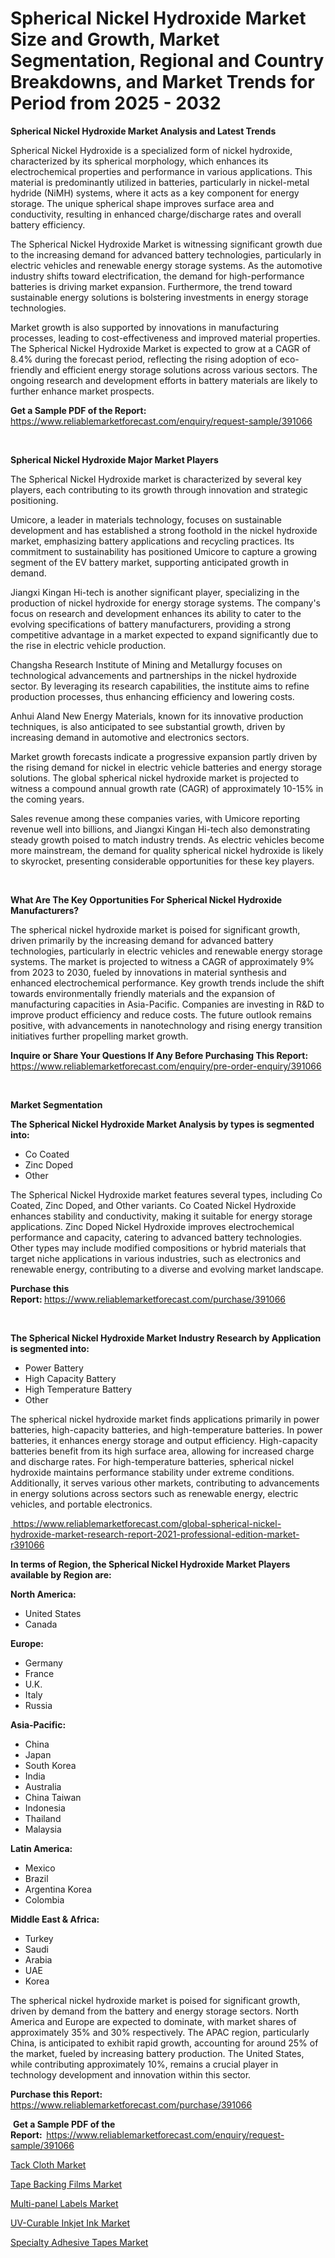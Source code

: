 <p><h1>Spherical Nickel Hydroxide Market Size and Growth, Market Segmentation, Regional and Country Breakdowns, and Market Trends for Period from 2025 -  2032</h1></p><p><strong>Spherical Nickel Hydroxide Market Analysis and Latest Trends</strong></p>
<p><p>Spherical Nickel Hydroxide is a specialized form of nickel hydroxide, characterized by its spherical morphology, which enhances its electrochemical properties and performance in various applications. This material is predominantly utilized in batteries, particularly in nickel-metal hydride (NiMH) systems, where it acts as a key component for energy storage. The unique spherical shape improves surface area and conductivity, resulting in enhanced charge/discharge rates and overall battery efficiency.</p><p>The Spherical Nickel Hydroxide Market is witnessing significant growth due to the increasing demand for advanced battery technologies, particularly in electric vehicles and renewable energy storage systems. As the automotive industry shifts toward electrification, the demand for high-performance batteries is driving market expansion. Furthermore, the trend toward sustainable energy solutions is bolstering investments in energy storage technologies.</p><p>Market growth is also supported by innovations in manufacturing processes, leading to cost-effectiveness and improved material properties. The Spherical Nickel Hydroxide Market is expected to grow at a CAGR of 8.4% during the forecast period, reflecting the rising adoption of eco-friendly and efficient energy storage solutions across various sectors. The ongoing research and development efforts in battery materials are likely to further enhance market prospects.</p></p>
<p><strong>Get a Sample PDF of the Report:&nbsp;</strong> <a href="https://www.reliablemarketforecast.com/enquiry/request-sample/391066?utm_campaign=1197&utm_medium=2&utm_source=Github&utm_content=ia&utm_term=29032025&utm_id=spherical-nickel-hydroxide">https://www.reliablemarketforecast.com/enquiry/request-sample/391066</a></p>
<p>&nbsp;</p>
<p><strong>Spherical Nickel Hydroxide Major Market Players</strong></p>
<p><p>The Spherical Nickel Hydroxide market is characterized by several key players, each contributing to its growth through innovation and strategic positioning. </p><p>Umicore, a leader in materials technology, focuses on sustainable development and has established a strong foothold in the nickel hydroxide market, emphasizing battery applications and recycling practices. Its commitment to sustainability has positioned Umicore to capture a growing segment of the EV battery market, supporting anticipated growth in demand.</p><p>Jiangxi Kingan Hi-tech is another significant player, specializing in the production of nickel hydroxide for energy storage systems. The company's focus on research and development enhances its ability to cater to the evolving specifications of battery manufacturers, providing a strong competitive advantage in a market expected to expand significantly due to the rise in electric vehicle production.</p><p>Changsha Research Institute of Mining and Metallurgy focuses on technological advancements and partnerships in the nickel hydroxide sector. By leveraging its research capabilities, the institute aims to refine production processes, thus enhancing efficiency and lowering costs.</p><p>Anhui Aland New Energy Materials, known for its innovative production techniques, is also anticipated to see substantial growth, driven by increasing demand in automotive and electronics sectors.</p><p>Market growth forecasts indicate a progressive expansion partly driven by the rising demand for nickel in electric vehicle batteries and energy storage solutions. The global spherical nickel hydroxide market is projected to witness a compound annual growth rate (CAGR) of approximately 10-15% in the coming years.</p><p>Sales revenue among these companies varies, with Umicore reporting revenue well into billions, and Jiangxi Kingan Hi-tech also demonstrating steady growth poised to match industry trends. As electric vehicles become more mainstream, the demand for quality spherical nickel hydroxide is likely to skyrocket, presenting considerable opportunities for these key players.</p></p>
<p>&nbsp;</p>
<p><strong>What Are The Key Opportunities For Spherical Nickel Hydroxide Manufacturers?</strong></p>
<p><p>The spherical nickel hydroxide market is poised for significant growth, driven primarily by the increasing demand for advanced battery technologies, particularly in electric vehicles and renewable energy storage systems. The market is projected to witness a CAGR of approximately 9% from 2023 to 2030, fueled by innovations in material synthesis and enhanced electrochemical performance. Key growth trends include the shift towards environmentally friendly materials and the expansion of manufacturing capacities in Asia-Pacific. Companies are investing in R&D to improve product efficiency and reduce costs. The future outlook remains positive, with advancements in nanotechnology and rising energy transition initiatives further propelling market growth.</p></p>
<p><strong>Inquire or Share Your Questions If Any Before Purchasing This Report:</strong> <a href="https://www.reliablemarketforecast.com/enquiry/pre-order-enquiry/391066?utm_campaign=1197&utm_medium=2&utm_source=Github&utm_content=ia&utm_term=29032025&utm_id=spherical-nickel-hydroxide">https://www.reliablemarketforecast.com/enquiry/pre-order-enquiry/391066</a></p>
<p>&nbsp;</p>
<p><strong>Market Segmentation</strong></p>
<p><strong>The Spherical Nickel Hydroxide Market Analysis by types is segmented into:</strong></p>
<p><ul><li>Co Coated</li><li>Zinc Doped</li><li>Other</li></ul></p>
<p><p>The Spherical Nickel Hydroxide market features several types, including Co Coated, Zinc Doped, and Other variants. Co Coated Nickel Hydroxide enhances stability and conductivity, making it suitable for energy storage applications. Zinc Doped Nickel Hydroxide improves electrochemical performance and capacity, catering to advanced battery technologies. Other types may include modified compositions or hybrid materials that target niche applications in various industries, such as electronics and renewable energy, contributing to a diverse and evolving market landscape.</p></p>
<p><strong>Purchase this Report:&nbsp;</strong><a href="https://www.reliablemarketforecast.com/purchase/391066?utm_campaign=1197&utm_medium=2&utm_source=Github&utm_content=ia&utm_term=29032025&utm_id=spherical-nickel-hydroxide">https://www.reliablemarketforecast.com/purchase/391066</a></p>
<p>&nbsp;</p>
<p><strong>The Spherical Nickel Hydroxide Market Industry Research by Application is segmented into:</strong></p>
<p><ul><li>Power Battery</li><li>High Capacity Battery</li><li>High Temperature Battery</li><li>Other</li></ul></p>
<p><p>The spherical nickel hydroxide market finds applications primarily in power batteries, high-capacity batteries, and high-temperature batteries. In power batteries, it enhances energy storage and output efficiency. High-capacity batteries benefit from its high surface area, allowing for increased charge and discharge rates. For high-temperature batteries, spherical nickel hydroxide maintains performance stability under extreme conditions. Additionally, it serves various other markets, contributing to advancements in energy solutions across sectors such as renewable energy, electric vehicles, and portable electronics.</p></p>
<p><a href="https://www.reliablemarketforecast.com/global-spherical-nickel-hydroxide-market-research-report-2021-professional-edition-market-r391066?utm_campaign=1197&utm_medium=2&utm_source=Github&utm_content=ia&utm_term=29032025&utm_id=spherical-nickel-hydroxide">&nbsp;https://www.reliablemarketforecast.com/global-spherical-nickel-hydroxide-market-research-report-2021-professional-edition-market-r391066</a></p>
<p><strong>In terms of Region, the Spherical Nickel Hydroxide Market Players available by Region are:</strong></p>
<p>
    <p> <strong> North America: </strong>
        <ul>
            <li>United States</li>
            <li>Canada</li>
        </ul>
        </p> 
    <p> <strong> Europe: </strong>
        <ul>
            <li>Germany</li>
            <li>France</li>
            <li>U.K.</li>
            <li>Italy</li>
            <li>Russia</li>
        </ul>
        </p> 
    <p> <strong> Asia-Pacific: </strong>
        <ul>
            <li>China</li>
            <li>Japan</li>
            <li>South Korea</li>
            <li>India</li>
            <li>Australia</li>
            <li>China Taiwan</li>
            <li>Indonesia</li>
            <li>Thailand</li>
            <li>Malaysia</li>
        </ul>
        </p> 
    <p> <strong> Latin America: </strong>
        <ul>
            <li>Mexico</li>
            <li>Brazil</li>
            <li>Argentina Korea</li>
            <li>Colombia</li>
        </ul>
        </p> 
    <p> <strong> Middle East & Africa: </strong>
        <ul>
            <li>Turkey</li>
            <li>Saudi</li>
            <li>Arabia</li>
            <li>UAE</li>
            <li>Korea</li>
        </ul>
    </p>
    </p>
<p><p>The spherical nickel hydroxide market is poised for significant growth, driven by demand from the battery and energy storage sectors. North America and Europe are expected to dominate, with market shares of approximately 35% and 30% respectively. The APAC region, particularly China, is anticipated to exhibit rapid growth, accounting for around 25% of the market, fueled by increasing battery production. The United States, while contributing approximately 10%, remains a crucial player in technology development and innovation within this sector.</p></p>
<p><strong>Purchase this Report: </strong><a href="https://www.reliablemarketforecast.com/purchase/391066?utm_campaign=1197&utm_medium=2&utm_source=Github&utm_content=ia&utm_term=29032025&utm_id=spherical-nickel-hydroxide">https://www.reliablemarketforecast.com/purchase/391066</a></p>
<p>&nbsp;<strong>Get a Sample PDF of the Report:&nbsp;&nbsp;</strong><a href="https://www.reliablemarketforecast.com/enquiry/request-sample/391066?utm_campaign=1197&utm_medium=2&utm_source=Github&utm_content=ia&utm_term=29032025&utm_id=spherical-nickel-hydroxide">https://www.reliablemarketforecast.com/enquiry/request-sample/391066</a></p>
<p><strong></strong></p>
<p><p><a href="https://github.com/BrandonBrown3773/Market-Research-Report-List-1/blob/main/tack-cloth-market.md?utm_campaign=1197&utm_medium=2&utm_source=Github&utm_content=ia&utm_term=29032025&utm_id=spherical-nickel-hydroxide">Tack Cloth Market</a></p><p><a href="https://github.com/kakeryttri0c/Market-Research-Report-List-1/blob/main/tape-backing-films-market.md?utm_campaign=1197&utm_medium=2&utm_source=Github&utm_content=ia&utm_term=29032025&utm_id=spherical-nickel-hydroxide">Tape Backing Films Market</a></p><p><a href="https://github.com/andulanick3/Market-Research-Report-List-1/blob/main/multi-panel-labels-market.md?utm_campaign=1197&utm_medium=2&utm_source=Github&utm_content=ia&utm_term=29032025&utm_id=spherical-nickel-hydroxide">Multi-panel Labels Market</a></p><p><a href="https://github.com/sleeprudantf/Market-Research-Report-List-1/blob/main/uv-curable-inkjet-ink-market.md?utm_campaign=1197&utm_medium=2&utm_source=Github&utm_content=ia&utm_term=29032025&utm_id=spherical-nickel-hydroxide">UV-Curable Inkjet Ink Market</a></p><p><a href="https://github.com/prosalinda88/Market-Research-Report-List-7/blob/main/specialty-adhesive-tapes-market.md?utm_campaign=1197&utm_medium=2&utm_source=Github&utm_content=ia&utm_term=29032025&utm_id=spherical-nickel-hydroxide">Specialty Adhesive Tapes Market</a></p></p>